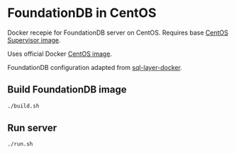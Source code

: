 FoundationDB in CentOS
======================

Docker recepie for FoundationDB server on CentOS. Requires base [CentOS Supervisor image](https://github.com/GeorgeSapkin/docker-cookbook/tree/master/centos-supervisor "CentOS Supervisor").

Uses official Docker [CentOS image](https://index.docker.io/_/centos/ "Official CentOS image on Docker index").

FoundationDB configuration adapted from [sql-layer-docker](https://bitbucket.org/mmcm/sql-layer-docker "sql-layer-docker").

## Build FoundationDB image

```bash
./build.sh
```

## Run server

```bash
./run.sh
```
